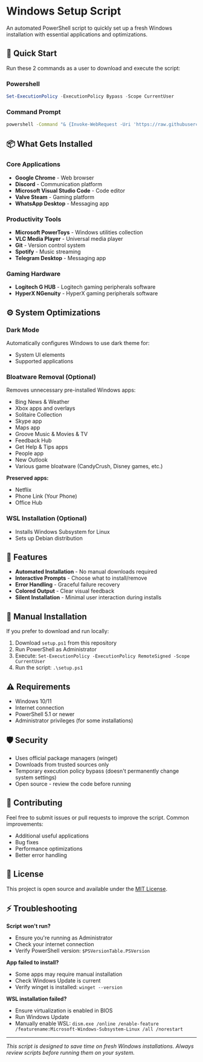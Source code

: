 # Windows Setup Script

An automated PowerShell script to quickly set up a fresh Windows installation with essential applications and optimizations.

## 🚀 Quick Start

Run these 2 commands as a user to download and execute the script:

### Powershell
```powershell
Set-ExecutionPolicy -ExecutionPolicy Bypass -Scope CurrentUser
```

### Command Prompt
```cmd
powershell -Command "& {Invoke-WebRequest -Uri 'https://raw.githubusercontent.com/cheekysim/winsetup/main/setup.ps1' -OutFile \"$env:TEMP\setup.ps1\"; & \"$env:TEMP\setup.ps1\"}" -ExecutionPolicy Bypass
```

## 📦 What Gets Installed

### Core Applications
- **Google Chrome** - Web browser
- **Discord** - Communication platform
- **Microsoft Visual Studio Code** - Code editor
- **Valve Steam** - Gaming platform
- **WhatsApp Desktop** - Messaging app

### Productivity Tools
- **Microsoft PowerToys** - Windows utilities collection
- **VLC Media Player** - Universal media player
- **Git** - Version control system
- **Spotify** - Music streaming
- **Telegram Desktop** - Messaging app

### Gaming Hardware
- **Logitech G HUB** - Logitech gaming peripherals software
- **HyperX NGenuity** - HyperX gaming peripherals software

## ⚙️ System Optimizations

### Dark Mode
Automatically configures Windows to use dark theme for:
- System UI elements
- Supported applications

### Bloatware Removal (Optional)
Removes unnecessary pre-installed Windows apps:
- Bing News & Weather
- Xbox apps and overlays
- Solitaire Collection
- Skype app
- Maps app
- Groove Music & Movies & TV
- Feedback Hub
- Get Help & Tips apps
- People app
- New Outlook
- Various game bloatware (CandyCrush, Disney games, etc.)

**Preserved apps:**
- Netflix
- Phone Link (Your Phone)
- Office Hub

### WSL Installation (Optional)
- Installs Windows Subsystem for Linux
- Sets up Debian distribution

## 🎯 Features

- **Automated Installation** - No manual downloads required
- **Interactive Prompts** - Choose what to install/remove
- **Error Handling** - Graceful failure recovery
- **Colored Output** - Clear visual feedback
- **Silent Installation** - Minimal user interaction during installs

## 🔧 Manual Installation

If you prefer to download and run locally:

1. Download `setup.ps1` from this repository
2. Run PowerShell as Administrator
3. Execute: `Set-ExecutionPolicy -ExecutionPolicy RemoteSigned -Scope CurrentUser`
4. Run the script: `.\setup.ps1`

## ⚠️ Requirements

- Windows 10/11
- Internet connection
- PowerShell 5.1 or newer
- Administrator privileges (for some installations)

## 🛡️ Security

- Uses official package managers (winget)
- Downloads from trusted sources only
- Temporary execution policy bypass (doesn't permanently change system settings)
- Open source - review the code before running

## 🤝 Contributing

Feel free to submit issues or pull requests to improve the script. Common improvements:
- Additional useful applications
- Bug fixes
- Performance optimizations
- Better error handling

## 📝 License

This project is open source and available under the [MIT License](LICENSE).

## ⚡ Troubleshooting

**Script won't run?**
- Ensure you're running as Administrator
- Check your internet connection
- Verify PowerShell version: `$PSVersionTable.PSVersion`

**App failed to install?**
- Some apps may require manual installation
- Check Windows Update is current
- Verify winget is installed: `winget --version`

**WSL installation failed?**
- Ensure virtualization is enabled in BIOS
- Run Windows Update
- Manually enable WSL: `dism.exe /online /enable-feature /featurename:Microsoft-Windows-Subsystem-Linux /all /norestart`

---

*This script is designed to save time on fresh Windows installations. Always review scripts before running them on your system.*
